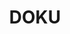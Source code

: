 ---
blog: https://doku.com/blog
facebook: https://facebook.com/DOKUid
instagram: https://instagram.com/DOKUid
linkedin: https://linkedin.com/company/doku-indonesia
logohandle: doku
sort: doku
title: DOKU
twitter: https://x.com/DOKUid
website: https://www.doku.com/
---